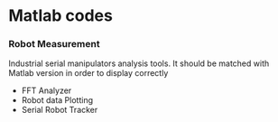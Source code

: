 <h1>Matlab codes</h1>

<h3>Robot Measurement</h3>
<p>Industrial serial manipulators analysis tools. It should be matched with Matlab version in order to display correctly</p>
<ul>
<li>FFT Analyzer</li>
<li>Robot data Plotting</li>
<li>Serial Robot Tracker</li>
</ul>


